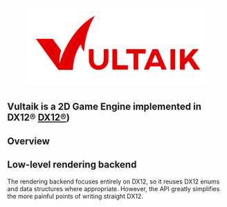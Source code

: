 

<h1 align="center">
   <img src="Logo/vultaik-logo.png" width=410>

  
  ##               Vultaik is a 2D Game Engine implemented in DX12® [DX12®]([))
  
</h1>


## Overview


## Low-level rendering backend
The rendering backend focuses entirely on DX12, so it reuses DX12 enums and data structures where appropriate. However, the API greatly simplifies the more painful points of writing straight DX12.
